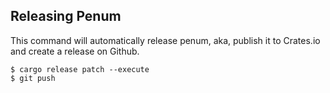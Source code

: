 ## Releasing Penum

This command will automatically release penum, aka, publish it to Crates.io and create a release on Github.

```console
$ cargo release patch --execute
$ git push
```